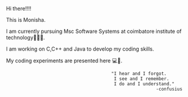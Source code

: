 Hi there!!!!

This is Monisha.

I am currently pursuing Msc Software Systems at coimbatore institute of technology👩🏽‍💻.

I am working on C,C++ and Java to develop my coding skills.

My coding experiments are presented here 💻🧪.

                                            "I hear and I forgot.
                                             I see and I remember.
                                             I do and I understand."
                                                             -confusius

   
